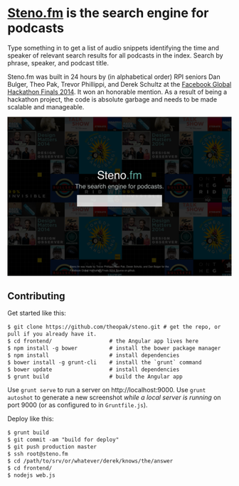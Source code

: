 # [Steno.fm](http://steno.fm) is the search engine for podcasts

Type something in to get a list of audio snippets identifying the time and speaker of relevant search results for all podcasts in the index. Search by phrase, speaker, and podcast title.

Steno.fm was built in 24 hours by (in alphabetical order) RPI seniors Dan Bulger, Theo Pak, Trevor Phillippi, and Derek Schultz at the [Facebook Global Hackathon Finals 2014](http://goo.gl/d4ldms). It won an honorable mention. As a result of being a hackathon project, the code is absolute garbage and needs to be made scalable and manageable.

![screenshot](screenshots/local-1440x1024-index.png)


## Contributing

Get started like this:

    $ git clone https://github.com/theopak/steno.git # get the repo, or pull if you already have it.
    $ cd frontend/                  # the Angular app lives here
    $ npm install -g bower          # install the bower package manager
    $ npm install                   # install dependencies
    $ bower install -g grunt-cli    # install the `grunt` command
    $ bower update                  # install dependencies
    $ grunt build                   # build the Angular app

Use `grunt serve` to run a server on http://localhost:9000. Use `grunt autoshot` to generate a new screenshot _while a local server is running_ on port 9000 (or as configured to in `Gruntfile.js`).

Deploy like this:

    $ grunt build
    $ git commit -am "build for deploy"
    $ git push production master
    $ ssh root@steno.fm
    $ cd /path/to/srv/or/whatever/derek/knows/the/answer
    $ cd frontend/
    $ nodejs web.js
